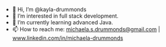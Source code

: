 - 👋 Hi, I’m @kayla-drummonds
- 👀 I’m interested in full stack development.
- 🌱 I’m currently learning advanced Java.
- 📫 How to reach me: michaela.s.drummonds@gmail.com | www.linkedin.com/in/michaela-drummonds

<!---
kayla-drummonds/kayla-drummonds is a ✨ special ✨ repository because its `README.md` (this file) appears on your GitHub profile.
You can click the Preview link to take a look at your changes.
--->
